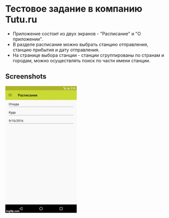 # Тестовое задание в компанию Tutu.ru

* Приложение состоит из двух экранов - "Расписание" и "О приложении".
* В разделе расписание можно выбрать станцию отправления, станцию прибытия и дату отправления.
* На странице выбора станции - станции сгруппированы по странам и городам, можно осуществлять поиск по части имени станции.

## Screenshots

<img src="screenshots/preview.gif" height="400" alt="Screenshot"/>